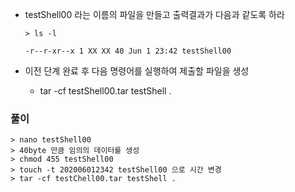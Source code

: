 - testShell00 라는 이름의 파일을 만들고 출력결과가 다음과 같도록 하라

  ```shell
  > ls -l
  
  -r--r-xr--x 1 XX XX 40 Jun 1 23:42 testShell00
  ```

- 이전 단계 완료 후 다음 명령어를 실행하여 제출할 파일을 생성
  - tar -cf testShell00.tar testShell .



### 풀이
```shell
> nano testShell00
> 40byte 만큼 임의의 데이터를 생성
> chmod 455 testShell00
> touch -t 202006012342 testShell00 으로 시간 변경
> tar -cf testChell00.tar testShell .
```
